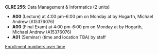 **CLRE 255**: Data Management & Informatics (2 units)

- **A00** (Lecture) at 4:00 pm–6:00 pm on Monday at   by Hogarth, Michael Andrew (A15376076)
- **A00** (Final Exam) at 4:00 pm–6:00 pm on Monday at   by Hogarth, Michael Andrew (A15376076)
- **A01** (Seminar) (time and location TBA) by staff

[Enrollment numbers over time](./CLRE255.tsv)
